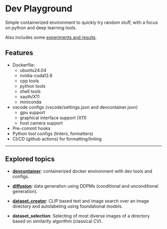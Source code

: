 # Dev Playground

Simple containerized environment to quickly try random stuff, with a focus on python and deep learning tools.

Also includes some [experiments and results](#explored-topics).

## Features

- Dockerfile:
  - ubuntu24.04
  - nvidia-cuda12.6
  - cpp tools
  - python tools
  - shell tools
  - xauth/X11
  - miniconda
- vscode configs (vscode/settings.json and devcontainer.json)
  - gpu support
  - graphical interface support (X11)
  - host camera support
- Pre-commit hooks
- Python tool configs (linters, formatters)
- CI/CD (github actions) for formatting/linting

---

## Explored topics

- **[devcontainer](.devcontainer/)**: containerized docker environment with dev tools and configs.

- **[diffusion](./diffusion/README.md)**: data generation using DDPMs (conditional and unconditional generation).

- **[dataset_creator](./dataset_creator/README.md)**: CLIP based text and image search over an image directory and autolabeling using foundational models.

- **dataset_selection**: Selecting of most diverse images of a directory based on similarity algorithm (classical CV).
